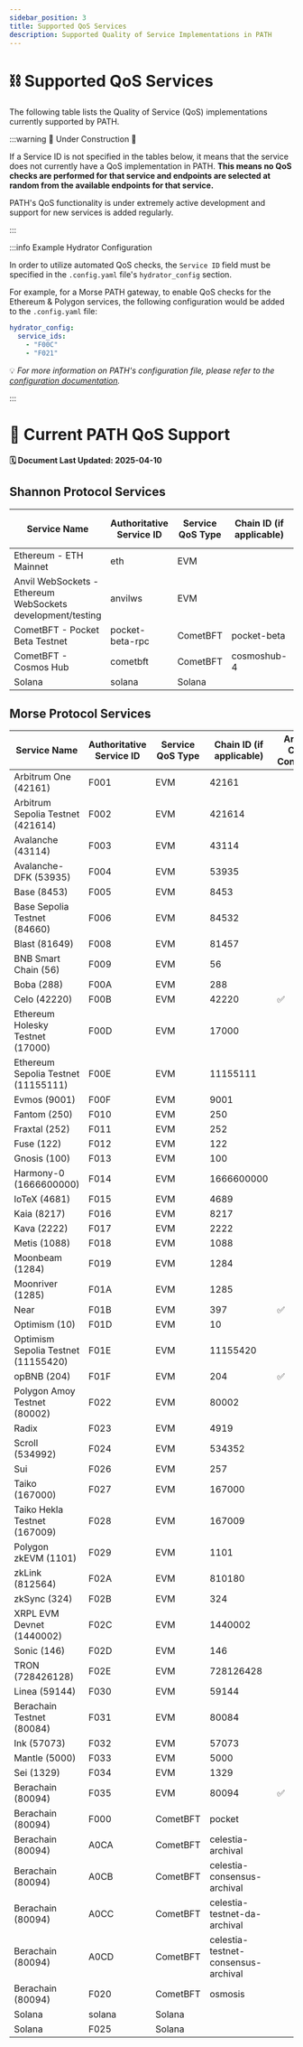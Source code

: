 ```yaml
---
sidebar_position: 3
title: Supported QoS Services
description: Supported Quality of Service Implementations in PATH
---
```


# ⛓️ Supported QoS Services

The following table lists the Quality of Service (QoS) implementations currently supported by PATH.

:::warning 🚧 Under Construction 🚧

If a Service ID is not specified in the tables below, it means that the service does not currently have a QoS implementation in PATH. **This means no QoS checks are performed for that service and endpoints are selected at random from the available endpoints for that service.**

PATH's QoS functionality is under extremely active development and support for new services is added regularly.

:::

:::info Example Hydrator Configuration

In order to utilize automated QoS checks, the `Service ID` field must be specified in the `.config.yaml` file's `hydrator_config` section.

For example, for a Morse PATH gateway, to enable QoS checks for the Ethereum & Polygon services, the following configuration would be added to the `.config.yaml` file:

```yaml
hydrator_config:
  service_ids:
    - "F00C"
    - "F021"
```

💡 _For more information on PATH's configuration file, please refer to the [configuration documentation](../../develop/path/5_configuration.md)._

:::

# 🌿 Current PATH QoS Support

**🗓️ Document Last Updated: 2025-04-10**

## Shannon Protocol Services

| Service Name | Authoritative Service ID | Service QoS Type | Chain ID (if applicable) | Archival Check Configured |
|-------------|------------|-----------------|----------|---------------------------|
| Ethereum - ETH Mainnet | eth | EVM |  | ✅ |
| Anvil WebSockets - Ethereum WebSockets development/testing | anvilws | EVM |  |  |
| CometBFT - Pocket Beta Testnet | pocket-beta-rpc | CometBFT | pocket-beta |  |
| CometBFT - Cosmos Hub | cometbft | CometBFT | cosmoshub-4 |  |
| Solana | solana | Solana |  |  |

## Morse Protocol Services

| Service Name | Authoritative Service ID | Service QoS Type | Chain ID (if applicable) | Archival Check Configured |
|-------------|------------|-----------------|----------|---------------------------|
| Arbitrum One (42161) | F001 | EVM | 42161 |  |
| Arbitrum Sepolia Testnet (421614) | F002 | EVM | 421614 |  |
| Avalanche (43114) | F003 | EVM | 43114 |  |
| Avalanche-DFK (53935) | F004 | EVM | 53935 |  |
| Base (8453) | F005 | EVM | 8453 |  |
| Base Sepolia Testnet (84660) | F006 | EVM | 84532 |  |
| Blast (81649) | F008 | EVM | 81457 |  |
| BNB Smart Chain (56) | F009 | EVM | 56 |  |
| Boba (288) | F00A | EVM | 288 |  |
| Celo (42220) | F00B | EVM | 42220 | ✅ |
| Ethereum Holesky Testnet (17000) | F00D | EVM | 17000 |  |
| Ethereum Sepolia Testnet (11155111) | F00E | EVM | 11155111 |  |
| Evmos (9001) | F00F | EVM | 9001 |  |
| Fantom (250) | F010 | EVM | 250 |  |
| Fraxtal (252) | F011 | EVM | 252 |  |
| Fuse (122) | F012 | EVM | 122 |  |
| Gnosis (100) | F013 | EVM | 100 |  |
| Harmony-0 (1666600000) | F014 | EVM | 1666600000 |  |
| IoTeX (4681) | F015 | EVM | 4689 |  |
| Kaia (8217) | F016 | EVM | 8217 |  |
| Kava (2222) | F017 | EVM | 2222 |  |
| Metis (1088) | F018 | EVM | 1088 |  |
| Moonbeam (1284) | F019 | EVM | 1284 |  |
| Moonriver (1285) | F01A | EVM | 1285 |  |
| Near | F01B | EVM | 397 | ✅ |
| Optimism (10) | F01D | EVM | 10 |  |
| Optimism Sepolia Testnet (11155420) | F01E | EVM | 11155420 |  |
| opBNB (204) | F01F | EVM | 204 | ✅ |
| Polygon Amoy Testnet (80002) | F022 | EVM | 80002 |  |
| Radix | F023 | EVM | 4919 |  |
| Scroll (534992) | F024 | EVM | 534352 |  |
| Sui | F026 | EVM | 257 |  |
| Taiko (167000) | F027 | EVM | 167000 |  |
| Taiko Hekla Testnet (167009) | F028 | EVM | 167009 |  |
| Polygon zkEVM (1101) | F029 | EVM | 1101 |  |
| zkLink (812564) | F02A | EVM | 810180 |  |
| zkSync (324) | F02B | EVM | 324 |  |
| XRPL EVM Devnet (1440002) | F02C | EVM | 1440002 |  |
| Sonic (146) | F02D | EVM | 146 |  |
| TRON (728426128) | F02E | EVM | 728126428 |  |
| Linea (59144) | F030 | EVM | 59144 |  |
| Berachain Testnet (80084) | F031 | EVM | 80084 |  |
| Ink (57073) | F032 | EVM | 57073 |  |
| Mantle (5000) | F033 | EVM | 5000 |  |
| Sei (1329) | F034 | EVM | 1329 |  |
| Berachain (80094) | F035 | EVM | 80094 | ✅ |
| Berachain (80094) | F000 | CometBFT | pocket |  |
| Berachain (80094) | A0CA | CometBFT | celestia-archival |  |
| Berachain (80094) | A0CB | CometBFT | celestia-consensus-archival |  |
| Berachain (80094) | A0CC | CometBFT | celestia-testnet-da-archival |  |
| Berachain (80094) | A0CD | CometBFT | celestia-testnet-consensus-archival |  |
| Berachain (80094) | F020 | CometBFT | osmosis |  |
| Solana | solana | Solana |  |  |
| Solana | F025 | Solana |  |  |
